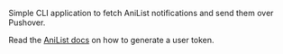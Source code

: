 Simple CLI application to fetch AniList notifications and send them over Pushover.

Read the [AniList docs](https://docs.anilist.co/guide/auth/) on how to generate a user token.